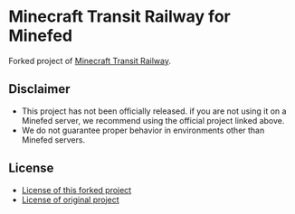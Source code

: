 # Minecraft Transit Railway for Minefed

Forked project of [Minecraft Transit Railway](https://github.com/Minecraft-Transit-Railway/Minecraft-Transit-Railway).

## Disclaimer

- This project has not been officially released. if you are not using it on a Minefed server, we recommend using the official project linked above.
- We do not guarantee proper behavior in environments other than Minefed servers.

## License
- [License of this forked project](./LICENSE)
- [License of original project](./LICENSE_ORIGINAL)
